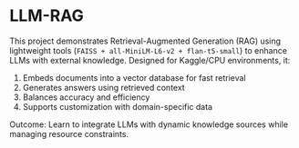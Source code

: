 # LLM-RAG

This project demonstrates Retrieval-Augmented Generation (RAG) using lightweight tools (```FAISS + all-MiniLM-L6-v2 + flan-t5-small```) to enhance LLMs with external knowledge. Designed for Kaggle/CPU environments, it:

1. Embeds documents into a vector database for fast retrieval
2. Generates answers using retrieved context
3. Balances accuracy and efficiency
4. Supports customization with domain-specific data

Outcome: Learn to integrate LLMs with dynamic knowledge sources while managing resource constraints.

